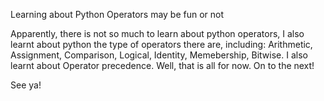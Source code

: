 
Learning about Python Operators may be fun or not

Apparently, there is not so much to learn about python operators, I also learnt about python the type of operators there are, including: Arithmetic, Assignment, Comparison, Logical, Identity, Memebership, Bitwise.
I also learnt about Operator precedence. Well, that is all for now. On to the next!

See ya! 
